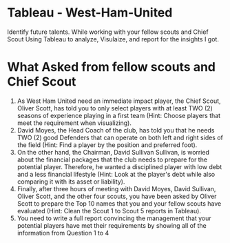 # Tableau - West-Ham-United   
Identify future talents. While working with your fellow scouts and Chief Scout Using Tableau to analyze, Visulaize, and report for the insights I got.  

# What Asked from fellow scouts and Chief Scout
1.	As West Ham United need an immediate impact player, the Chief Scout, Oliver Scott, has told you to only select players with at least TWO (2) seasons of experience playing in a first team (Hint: Choose players that meet the requirement when visualizing).
2.	David Moyes, the Head Coach of the club, has told you that he needs TWO (2) good Defenders that can operate on both left and right sides of the field (Hint: Find a player by the position and preferred foot).
3.	On the other hand, the Chairman, David Sullivan Sullivan, is worried about the financial packages that the club needs to prepare for the potential player. Therefore, he wanted a disciplined player with low debt and a less financial lifestyle (Hint: Look at the player's debt while also comparing it with its asset or liability).
4.	Finally, after three hours of meeting with David Moyes, David Sullivan, Oliver Scott, and the other four scouts, you have been asked by Oliver Scott to prepare the Top 10 names that you and your fellow scouts have evaluated (Hint: Clean the Scout 1 to Scout 5 reports in Tableau).
5.	You need to write a full report convincing the management that your potential players have met their requirements by showing all of the information from Question 1 to 4 
